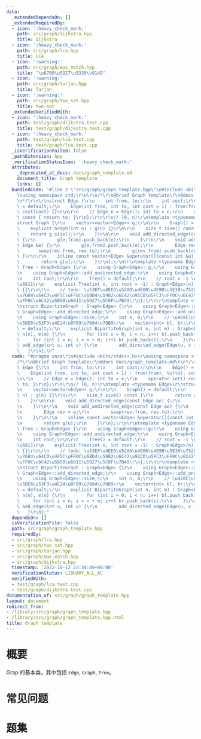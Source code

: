 ```yaml
---
data:
  _extendedDependsOn: []
  _extendedRequiredBy:
  - icon: ':heavy_check_mark:'
    path: src/graph/dijkstra.hpp
    title: Dijkstra
  - icon: ':heavy_check_mark:'
    path: src/graph/lca.hpp
    title: LCA
  - icon: ':warning:'
    path: src/graph/max_match.hpp
    title: "\u6700\u5927\u5339\u914D"
  - icon: ':warning:'
    path: src/graph/tarjan.hpp
    title: Tarjan
  - icon: ':warning:'
    path: src/graph/two_sat.hpp
    title: two-sat
  _extendedVerifiedWith:
  - icon: ':heavy_check_mark:'
    path: test/graph/dijkstra.test.cpp
    title: test/graph/dijkstra.test.cpp
  - icon: ':heavy_check_mark:'
    path: test/graph/lca.test.cpp
    title: test/graph/lca.test.cpp
  _isVerificationFailed: false
  _pathExtension: hpp
  _verificationStatusIcon: ':heavy_check_mark:'
  attributes:
    _deprecated_at_docs: docs/graph_template.md
    document_title: Graph template
    links: []
  bundledCode: "#line 2 \"src/graph/graph_template.hpp\"\n#include <bits/stdc++.h>\r\
    \nusing namespace std;\r\n\r\n/*\r\n@brief Graph template\r\n@docs docs/graph_template.md\r\
    \n*/\r\n\r\nstruct Edge {\r\n    int from, to;\r\n    int cost;\r\n\r\n    Edge()\
    \ = default;\r\n    Edge(int from, int to, int cost = 1) : from(from), to(to),\
    \ cost(cost) {}\r\n\r\n    // Edge e = Edge(); int to = e;\r\n    operator int()\
    \ const { return to; }\r\n};\r\n\r\n// [0, n)\r\ntemplate <typename Edge>\r\n\
    struct Graph {\r\n    vector<vector<Edge>> g;\r\n\r\n    Graph() = default;\r\n\
    \    explicit Graph(int n) : g(n) {}\r\n\r\n    size_t size() const {\r\n    \
    \    return g.size();\r\n    }\r\n\r\n    void add_directed_edge(const Edge &e)\
    \ {\r\n        g[e.from].push_back(e);\r\n    }\r\n\r\n    void add_undirected_edge(const\
    \ Edge &e) {\r\n        g[e.from].push_back(e);\r\n        Edge rev = e;\r\n \
    \       swap(rev.from, rev.to);\r\n        g[rev.from].push_back(rev);\r\n   \
    \ }\r\n\r\n    inline const vector<Edge> &operator[](const int &u) const {\r\n\
    \        return g[u];\r\n    }\r\n};\r\n\r\ntemplate <typename Edge>\r\nstruct\
    \ Tree : Graph<Edge> {\r\n    using Graph<Edge>::g;\r\n    using Graph<Edge>::add_directed_edge;\r\
    \n    using Graph<Edge>::add_undirected_edge;\r\n    using Graph<Edge>::size;\r\
    \n    int root;\r\n\r\n    Tree() = default;\r\n    // root = -1 \u4E3A\u65E0\u6839\
    \u6811\r\n    explicit Tree(int n, int root = -1) : Graph<Edge>(n), root(root)\
    \ {}\r\n\r\n    // todo: \u53EF\u4EE5\u52A0\u4E00\u4E9B\u5E38\u7528\u7684\u6811\
    \u7684\u64CD\u4F5C\uFF0C\u6BD4\u5982\u6C42\u91CD\u5FC3\uFF0C\u6C42\u76F4\u5F84\
    \uFF0C\u6C42\u5B50\u6811\u5927\u5C0F\u7B49\r\n};\r\n\r\ntemplate <typename Edge>\r\
    \nstruct BipartiteGraph : Graph<Edge> {\r\n    using Graph<Edge>::g;\r\n    using\
    \ Graph<Edge>::add_directed_edge;\r\n    using Graph<Edge>::add_undirected_edge;\r\
    \n    using Graph<Edge>::size;\r\n    int n, m;\r\n    // \u4E8C\u5206\u56FE\u7684\
    \u5DE6\u53F3\u4E24\u8FB9\u7684\u70B9\r\n    vector<int> bl, br;\r\n\r\n    BipartiteGraph()\
    \ = default;\r\n    explicit BipartiteGraph(int n, int m) : Graph<Edge>(n + m),\
    \ n(n), m(m) {\r\n        for (int i = 0; i < n; i++) bl.push_back(i);\r\n   \
    \     for (int i = n; i < n + m; i++) br.push_back(i);\r\n    }\r\n\r\n    void\
    \ add_edge(int u, int v) {\r\n        add_directed_edge(Edge(u, v + n));\r\n \
    \   }\r\n};\n"
  code: "#pragma once\r\n#include <bits/stdc++.h>\r\nusing namespace std;\r\n\r\n\
    /*\r\n@brief Graph template\r\n@docs docs/graph_template.md\r\n*/\r\n\r\nstruct\
    \ Edge {\r\n    int from, to;\r\n    int cost;\r\n\r\n    Edge() = default;\r\n\
    \    Edge(int from, int to, int cost = 1) : from(from), to(to), cost(cost) {}\r\
    \n\r\n    // Edge e = Edge(); int to = e;\r\n    operator int() const { return\
    \ to; }\r\n};\r\n\r\n// [0, n)\r\ntemplate <typename Edge>\r\nstruct Graph {\r\
    \n    vector<vector<Edge>> g;\r\n\r\n    Graph() = default;\r\n    explicit Graph(int\
    \ n) : g(n) {}\r\n\r\n    size_t size() const {\r\n        return g.size();\r\n\
    \    }\r\n\r\n    void add_directed_edge(const Edge &e) {\r\n        g[e.from].push_back(e);\r\
    \n    }\r\n\r\n    void add_undirected_edge(const Edge &e) {\r\n        g[e.from].push_back(e);\r\
    \n        Edge rev = e;\r\n        swap(rev.from, rev.to);\r\n        g[rev.from].push_back(rev);\r\
    \n    }\r\n\r\n    inline const vector<Edge> &operator[](const int &u) const {\r\
    \n        return g[u];\r\n    }\r\n};\r\n\r\ntemplate <typename Edge>\r\nstruct\
    \ Tree : Graph<Edge> {\r\n    using Graph<Edge>::g;\r\n    using Graph<Edge>::add_directed_edge;\r\
    \n    using Graph<Edge>::add_undirected_edge;\r\n    using Graph<Edge>::size;\r\
    \n    int root;\r\n\r\n    Tree() = default;\r\n    // root = -1 \u4E3A\u65E0\u6839\
    \u6811\r\n    explicit Tree(int n, int root = -1) : Graph<Edge>(n), root(root)\
    \ {}\r\n\r\n    // todo: \u53EF\u4EE5\u52A0\u4E00\u4E9B\u5E38\u7528\u7684\u6811\
    \u7684\u64CD\u4F5C\uFF0C\u6BD4\u5982\u6C42\u91CD\u5FC3\uFF0C\u6C42\u76F4\u5F84\
    \uFF0C\u6C42\u5B50\u6811\u5927\u5C0F\u7B49\r\n};\r\n\r\ntemplate <typename Edge>\r\
    \nstruct BipartiteGraph : Graph<Edge> {\r\n    using Graph<Edge>::g;\r\n    using\
    \ Graph<Edge>::add_directed_edge;\r\n    using Graph<Edge>::add_undirected_edge;\r\
    \n    using Graph<Edge>::size;\r\n    int n, m;\r\n    // \u4E8C\u5206\u56FE\u7684\
    \u5DE6\u53F3\u4E24\u8FB9\u7684\u70B9\r\n    vector<int> bl, br;\r\n\r\n    BipartiteGraph()\
    \ = default;\r\n    explicit BipartiteGraph(int n, int m) : Graph<Edge>(n + m),\
    \ n(n), m(m) {\r\n        for (int i = 0; i < n; i++) bl.push_back(i);\r\n   \
    \     for (int i = n; i < n + m; i++) br.push_back(i);\r\n    }\r\n\r\n    void\
    \ add_edge(int u, int v) {\r\n        add_directed_edge(Edge(u, v + n));\r\n \
    \   }\r\n};"
  dependsOn: []
  isVerificationFile: false
  path: src/graph/graph_template.hpp
  requiredBy:
  - src/graph/lca.hpp
  - src/graph/two_sat.hpp
  - src/graph/tarjan.hpp
  - src/graph/max_match.hpp
  - src/graph/dijkstra.hpp
  timestamp: '2022-10-12 22:34:49+08:00'
  verificationStatus: LIBRARY_ALL_AC
  verifiedWith:
  - test/graph/lca.test.cpp
  - test/graph/dijkstra.test.cpp
documentation_of: src/graph/graph_template.hpp
layout: document
redirect_from:
- /library/src/graph/graph_template.hpp
- /library/src/graph/graph_template.hpp.html
title: Graph template
---
```

# 概要
Grap 的基本类，其中包括 `Edge`, `Graph`, `Tree`。

# 常见问题

# 题集